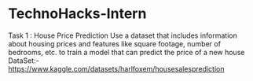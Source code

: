 # TechnoHacks-Intern
Task 1 : House Price Prediction
Use a dataset that includes information about
housing prices and features like square
footage, number of bedrooms, etc. to train a
model that can predict the price of a new
house
DataSet:- https://www.kaggle.com/datasets/harlfoxem/housesalesprediction
